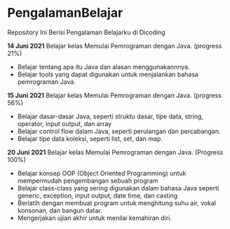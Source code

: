 # PengalamanBelajar
Repository Ini Berisi Pengalaman Belajarku di Dicoding

**14 Juni 2021**
Belajar kelas Memulai Pemrograman dengan Java. (progress 21%)
  * Belajar tentang apa itu Java dan alasan menggunakannnya.
  * Belajar tools yang dapat digunakan untuk menjalankan bahasa pemrograman Java.

**15 Juni 2021**
Belajar kelas Memulai Pemrograman dengan Java. (progress 56%)
 * Belajar dasar-dasar Java, seperti struktu dasar, tipe data, string, operator, input output, dan array
 * Belajar control flow dalam Java, seperti perulangan dan percabangan.
 * Belajar tipe data koleksi, seperti list, set, dan map.

**20 Juni 2021**
Belajar kelas Memulai Pemrograman dengan Java. (Progress 100%)
 * Belajar konsep OOP (Object Oriented Programming) untuk mempermudah pengembangan sebuah program
 * Belajar class-class yang sering digunakan dalam bahasa Java seperti generic, exception, input output, date time, dan casting
 * Berlatih dengan membuat program untuk menghitung suhu air, vokal konsonan, dan bangun datar.
 * Mengerjakan ujian akhir untuk menilai kemahiran diri.
